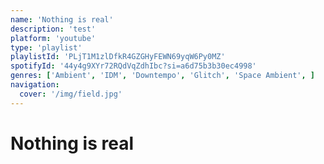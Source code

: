 ```yaml
---
name: 'Nothing is real'
description: 'test'
platform: 'youtube'
type: 'playlist'
playlistId: 'PLjT1M1zlDfkR4GZGHyFEWN69yqW6Py0MZ'
spotifyId: '44y4g9XYr72RQdVqZdhIbc?si=a6d75b3b30ec4998'
genres: ['Ambient', 'IDM', 'Downtempo', 'Glitch', 'Space Ambient', ]
navigation:
  cover: '/img/field.jpg'
---
```


# Nothing is real

